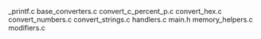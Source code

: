 _printf.c base_converters.c convert_c_percent_p.c convert_hex.c convert_numbers.c convert_strings.c handlers.c main.h memory_helpers.c modifiers.c
